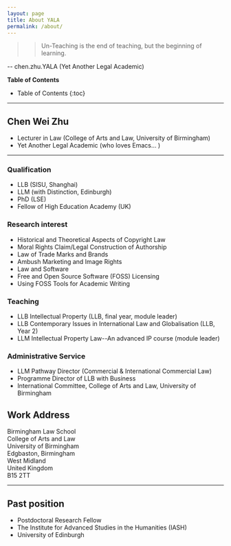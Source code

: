 ```yaml
---
layout: page
title: About YALA
permalink: /about/
---
```


> >
> > Un-Teaching is the end of teaching, but the beginning of learning.
> >

-- chen.zhu.YALA (Yet Another Legal Academic) 

**Table of Contents**
* Table of Contents
{:toc}

------



## Chen Wei Zhu

- Lecturer in Law  (College of Arts and Law, University of Birmingham)
- Yet Another Legal Academic (who loves Emacs... ) 

-------------------------



### Qualification

- LLB (SISU, Shanghai) 
- LLM (with Distinction, Edinburgh)  	
- PhD (LSE)  	
- Fellow of High Education Academy  (UK)	

### Research interest
- Historical and Theoretical Aspects of Copyright Law
- Moral Rights Claim/Legal Construction of Authorship
- Law of Trade Marks and Brands
- Ambush Marketing and Image Rights 
- Law and Software
- Free and Open Source Software (FOSS) Licensing
- Using FOSS Tools for Academic Writing

### Teaching 
- LLB Intellectual Property  (LLB, final year, module leader)
- LLB Contemporary Issues in International Law and Globalisation (LLB, Year 2)
- LLM Intellectual Property Law--An advanced IP course (module leader)

### Administrative Service
- LLM Pathway Director (Commercial & International Commercial Law) 
- Programme Director of LLB with Business 
- International Committee, College of Arts and Law, University of Birmingham 

## Work Address
Birmingham Law School <br/>College of Arts and Law <br/>University of Birmingham <br/>Edgbaston, Birmingham <br/>West Midland <br/>United Kingdom <br/>B15 2TT

---------------------



## Past position

- Postdoctoral Research Fellow 
- The Institute for Advanced Studies in the Humanities (IASH)
- University of Edinburgh